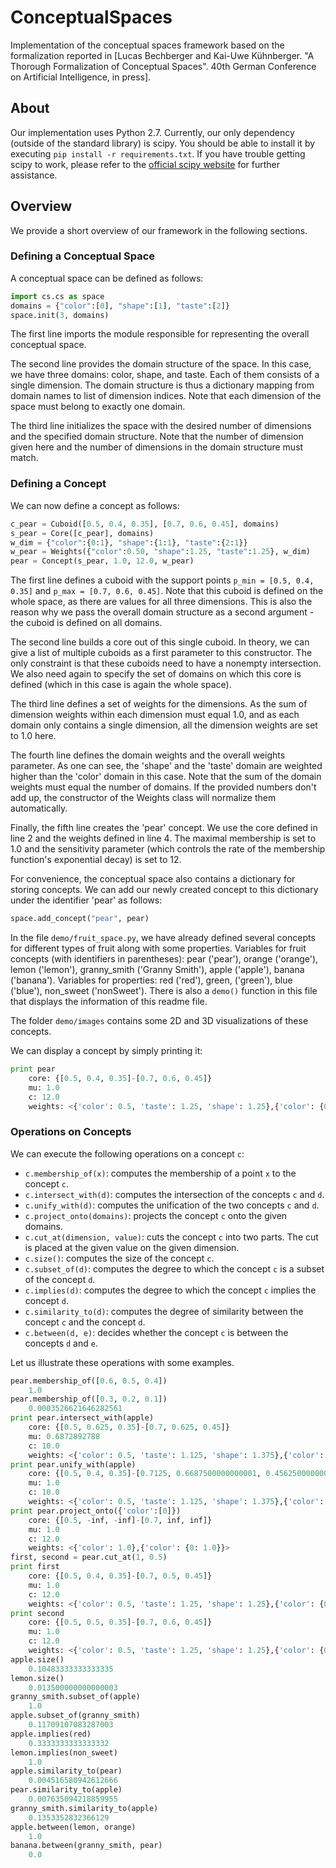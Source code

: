 # ConceptualSpaces
Implementation of the conceptual spaces framework based on the formalization reported in [Lucas Bechberger and Kai-Uwe Kühnberger. "A Thorough Formalization of Conceptual Spaces". 40th German Conference on Artificial Intelligence, in press].

## About

Our implementation uses Python 2.7. Currently, our only dependency (outside of the standard library) is scipy. You should be able to install it by executing `pip install -r requirements.txt`. If you have trouble getting scipy to work, please refer to the [official scipy website](https://www.scipy.org/install.html) for further assistance.

## Overview

We provide a short overview of our framework in the following sections.

### Defining a Conceptual Space

A conceptual space can be defined as follows:
```python
import cs.cs as space
domains = {"color":[0], "shape":[1], "taste":[2]}
space.init(3, domains)
```

The first line imports the module responsible for representing the overall conceptual space.

The second line provides the domain structure of the space. In this case, we have three domains: color, shape, and taste. Each of them consists of a single dimension.
The domain structure is thus a dictionary mapping from domain names to list of dimension indices. Note that each dimension of the space must belong to exactly one domain.

The third line initializes the space with the desired number of dimensions and the specified domain structure. Note that the number of dimension given here and the number of dimensions in the domain structure must match.

### Defining a Concept

We can now define a concept as follows:
```python
c_pear = Cuboid([0.5, 0.4, 0.35], [0.7, 0.6, 0.45], domains)
s_pear = Core([c_pear], domains)
w_dim = {"color":{0:1}, "shape":{1:1}, "taste":{2:1}}
w_pear = Weights({"color":0.50, "shape":1.25, "taste":1.25}, w_dim)
pear = Concept(s_pear, 1.0, 12.0, w_pear)
```
The first line defines a cuboid with the support points `p_min = [0.5, 0.4, 0.35]` and `p_max = [0.7, 0.6, 0.45]`. Note that this cuboid is defined on the whole space, as there are values for all three dimensions. This is also the reason why we pass the overall domain structure as a second argument - the cuboid is defined on all domains.

The second line builds a core out of this single cuboid. In theory, we can give a list of multiple cuboids as a first parameter to this constructor. The only constraint is that these cuboids need to have a nonempty intersection. We also need again to specify the set of domains on which this core is defined (which in this case is again the whole space).

The third line defines a set of weights for the dimensions. As the sum of dimension weights within each dimension must equal 1.0, and as each domain only contains a single dimension, all the dimension weights are set to 1.0 here.

The fourth line defines the domain weights and the overall weights parameter. As one can see, the 'shape' and the 'taste' domain are weighted higher than the 'color' domain in this case. Note that the sum of the domain weights must equal the number of domains. If the provided numbers don't add up, the constructor of the Weights class will normalize them automatically.

Finally, the fifth line creates the 'pear' concept. We use the core defined in line 2 and the weights defined in line 4. The maximal membership is set to 1.0 and the sensitivity parameter (which controls the rate of the membership function's exponential decay) is set to 12.

For convenience, the conceptual space also contains a dictionary for storing concepts. We can add our newly created concept to this dictionary under the identifier 'pear' as follows:
```python
space.add_concept("pear", pear)
```

In the file `demo/fruit_space.py`, we have already defined several concepts for different types of fruit along with some properties.
Variables for fruit concepts (with identifiers in parentheses): pear ('pear'), orange ('orange'), lemon ('lemon'), granny_smith ('Granny Smith'), apple ('apple'), banana ('banana').
Variables for properties: red ('red'), green, ('green'), blue ('blue'), non_sweet ('nonSweet').
There is also a `demo()` function in this file that displays the information of this readme file.

The folder `demo/images` contains some 2D and 3D visualizations of these concepts.

We can display a concept by simply printing it:
```python
print pear
    core: {[0.5, 0.4, 0.35]-[0.7, 0.6, 0.45]}
    mu: 1.0
    c: 12.0
    weights: <{'color': 0.5, 'taste': 1.25, 'shape': 1.25},{'color': {0: 1.0}, 'taste': {2: 1.0}, 'shape': {1: 1.0}}>
```
### Operations on Concepts

We can execute the following operations on a concept `c`:
- `c.membership_of(x)`: computes the membership of a point `x` to the concept `c`.
- `c.intersect_with(d)`: computes the intersection of the concepts `c` and `d`.
- `c.unify_with(d)`: computes the unification of the two concepts `c` and `d`.
- `c.project_onto(domains)`: projects the concept `c` onto the given domains.
- `c.cut_at(dimension, value)`: cuts the concept `c` into two parts. The cut is placed at the given value on the given dimension.
- `c.size()`: computes the size of the concept `c`.
- `c.subset_of(d)`: computes the degree to which the concept `c` is a subset of the concept `d`.
- `c.implies(d)`: computes the degree to which the concept `c` implies the concept `d`.
- `c.similarity_to(d)`: computes the degree of similarity between the concept `c` and the concept `d`.
- `c.between(d, e)`: decides whether the concept `c` is between the concepts `d` and `e`.

Let us illustrate these operations with some examples.

```python
pear.membership_of([0.6, 0.5, 0.4])
    1.0
pear.membership_of([0.3, 0.2, 0.1])
    0.0003526621646282561
print pear.intersect_with(apple)
    core: {[0.5, 0.625, 0.35]-[0.7, 0.625, 0.45]}
    mu: 0.6872892788
    c: 10.0
    weights: <{'color': 0.5, 'taste': 1.125, 'shape': 1.375},{'color': {0: 1.0}, 'taste': {2: 1.0}, 'shape': {1: 1.0}}>
print pear.unify_with(apple)
    core: {[0.5, 0.4, 0.35]-[0.7125, 0.6687500000000001, 0.45625000000000004], [0.5, 0.65, 0.35]-[0.8, 0.8, 0.5], [0.65, 0.65, 0.4]-[0.85, 0.8, 0.55], [0.7, 0.65, 0.45]-[1.0, 0.8, 0.6]}
    mu: 1.0
    c: 10.0
    weights: <{'color': 0.5, 'taste': 1.125, 'shape': 1.375},{'color': {0: 1.0}, 'taste': {2: 1.0}, 'shape': {1: 1.0}}>
print pear.project_onto({'color':[0]})
    core: {[0.5, -inf, -inf]-[0.7, inf, inf]}
    mu: 1.0
    c: 12.0
    weights: <{'color': 1.0},{'color': {0: 1.0}}>
first, second = pear.cut_at(1, 0.5)
print first
    core: {[0.5, 0.4, 0.35]-[0.7, 0.5, 0.45]}
    mu: 1.0
    c: 12.0
    weights: <{'color': 0.5, 'taste': 1.25, 'shape': 1.25},{'color': {0: 1.0}, 'taste': {2: 1.0}, 'shape': {1: 1.0}}>
print second
    core: {[0.5, 0.5, 0.35]-[0.7, 0.6, 0.45]}
    mu: 1.0
    c: 12.0
    weights: <{'color': 0.5, 'taste': 1.25, 'shape': 1.25},{'color': {0: 1.0}, 'taste': {2: 1.0}, 'shape': {1: 1.0}}>
apple.size()
    0.10483333333333335
lemon.size()
    0.013500000000000003
granny_smith.subset_of(apple)
    1.0
apple.subset_of(granny_smith)
    0.11709107083287003
apple.implies(red)
    0.3333333333333332
lemon.implies(non_sweet)
    1.0
apple.similarity_to(pear)
    0.004516580942612666
pear.similarity_to(apple)
    0.007635094218859955
granny_smith.similarity_to(apple)
    0.1353352832366129
apple.between(lemon, orange)
    1.0
banana.between(granny_smith, pear)
    0.0

